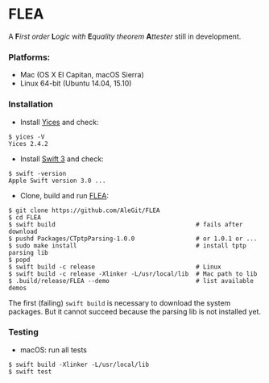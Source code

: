 # FLEA
A **F***irst* *order* **L***ogic* w*ith* **E***quality* *theorem* **A***ttester* still in development.

### Platforms:
- Mac (OS X El Capitan, macOS Sierra)
- Linux 64-bit (Ubuntu 14.04, 15.10)

### Installation

- Install [Yices](http://yices.csl.sri.com) and check:
```
$ yices -V
Yices 2.4.2
```
- Install [Swift 3](https://swift.org/download/) and check:
```
$ swift -version
Apple Swift version 3.0 ...
```
- Clone, build and run [FLEA](https://github.com/AleGit/FLEA):
```
$ git clone https://github.com/AleGit/FLEA
$ cd FLEA
$ swift build                                       # fails after download
$ pushd Packages/CTptpParsing-1.0.0                 # or 1.0.1 or ...
$ sudo make install                                 # install tptp parsing lib
$ popd
$ swift build -c release                            # Linux
$ swift build -c release -Xlinker -L/usr/local/lib  # Mac path to lib
$ .build/release/FLEA --demo                        # list available demos
```
The first (failing) `swift build` is necessary to download the system packages. But it cannot succeed because the parsing lib is not installed yet.

### Testing

- macOS: run all tests

```
$ swift build -Xlinker -L/usr/local/lib
$ swift test
```

